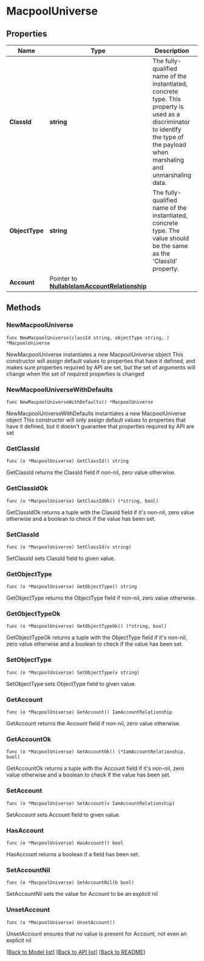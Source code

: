 # MacpoolUniverse

## Properties

Name | Type | Description | Notes
------------ | ------------- | ------------- | -------------
**ClassId** | **string** | The fully-qualified name of the instantiated, concrete type. This property is used as a discriminator to identify the type of the payload when marshaling and unmarshaling data. | [default to "macpool.Universe"]
**ObjectType** | **string** | The fully-qualified name of the instantiated, concrete type. The value should be the same as the &#39;ClassId&#39; property. | [default to "macpool.Universe"]
**Account** | Pointer to [**NullableIamAccountRelationship**](IamAccountRelationship.md) |  | [optional] 

## Methods

### NewMacpoolUniverse

`func NewMacpoolUniverse(classId string, objectType string, ) *MacpoolUniverse`

NewMacpoolUniverse instantiates a new MacpoolUniverse object
This constructor will assign default values to properties that have it defined,
and makes sure properties required by API are set, but the set of arguments
will change when the set of required properties is changed

### NewMacpoolUniverseWithDefaults

`func NewMacpoolUniverseWithDefaults() *MacpoolUniverse`

NewMacpoolUniverseWithDefaults instantiates a new MacpoolUniverse object
This constructor will only assign default values to properties that have it defined,
but it doesn't guarantee that properties required by API are set

### GetClassId

`func (o *MacpoolUniverse) GetClassId() string`

GetClassId returns the ClassId field if non-nil, zero value otherwise.

### GetClassIdOk

`func (o *MacpoolUniverse) GetClassIdOk() (*string, bool)`

GetClassIdOk returns a tuple with the ClassId field if it's non-nil, zero value otherwise
and a boolean to check if the value has been set.

### SetClassId

`func (o *MacpoolUniverse) SetClassId(v string)`

SetClassId sets ClassId field to given value.


### GetObjectType

`func (o *MacpoolUniverse) GetObjectType() string`

GetObjectType returns the ObjectType field if non-nil, zero value otherwise.

### GetObjectTypeOk

`func (o *MacpoolUniverse) GetObjectTypeOk() (*string, bool)`

GetObjectTypeOk returns a tuple with the ObjectType field if it's non-nil, zero value otherwise
and a boolean to check if the value has been set.

### SetObjectType

`func (o *MacpoolUniverse) SetObjectType(v string)`

SetObjectType sets ObjectType field to given value.


### GetAccount

`func (o *MacpoolUniverse) GetAccount() IamAccountRelationship`

GetAccount returns the Account field if non-nil, zero value otherwise.

### GetAccountOk

`func (o *MacpoolUniverse) GetAccountOk() (*IamAccountRelationship, bool)`

GetAccountOk returns a tuple with the Account field if it's non-nil, zero value otherwise
and a boolean to check if the value has been set.

### SetAccount

`func (o *MacpoolUniverse) SetAccount(v IamAccountRelationship)`

SetAccount sets Account field to given value.

### HasAccount

`func (o *MacpoolUniverse) HasAccount() bool`

HasAccount returns a boolean if a field has been set.

### SetAccountNil

`func (o *MacpoolUniverse) SetAccountNil(b bool)`

 SetAccountNil sets the value for Account to be an explicit nil

### UnsetAccount
`func (o *MacpoolUniverse) UnsetAccount()`

UnsetAccount ensures that no value is present for Account, not even an explicit nil

[[Back to Model list]](../README.md#documentation-for-models) [[Back to API list]](../README.md#documentation-for-api-endpoints) [[Back to README]](../README.md)


